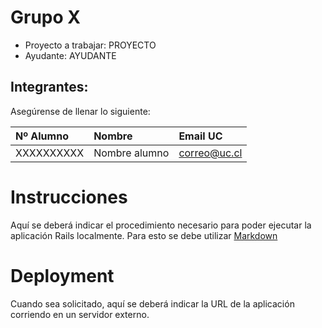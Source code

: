 # Grupo X

* Proyecto a trabajar: PROYECTO
* Ayudante: AYUDANTE

## Integrantes:
Asegúrense de llenar lo siguiente:

| Nº Alumno    | Nombre              | Email UC      |
|:-------------|:--------------------|:--------------|
| XXXXXXXXXX   | Nombre alumno       | correo@uc.cl  |

# Instrucciones 

Aquí se deberá indicar el procedimiento necesario para poder ejecutar la aplicación Rails localmente. Para esto se debe utilizar [Markdown](https://github.com/adam-p/markdown-here/wiki/Markdown-Cheatsheet)

# Deployment

Cuando sea solicitado, aquí se deberá indicar la URL de la aplicación corriendo en un servidor externo.
